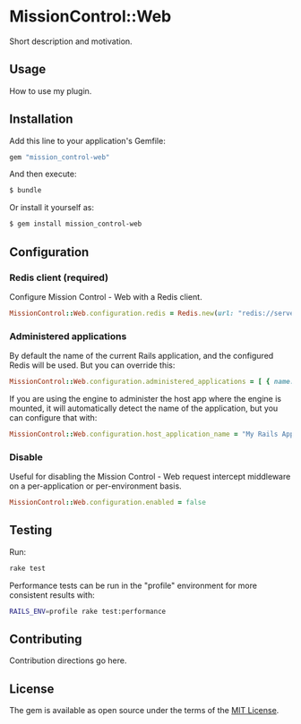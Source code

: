 # MissionControl::Web
Short description and motivation.

## Usage
How to use my plugin.

## Installation
Add this line to your application's Gemfile:

```ruby
gem "mission_control-web"
```

And then execute:
```bash
$ bundle
```

Or install it yourself as:
```bash
$ gem install mission_control-web
```

## Configuration

### Redis client (required)

Configure Mission Control - Web with a Redis client.

```rb
MissionControl::Web.configuration.redis = Redis.new(url: "redis://server:6379")
```

### Administered applications

By default the name of the current Rails application, and the configured Redis will be used. But you can override this:

```rb
MissionControl::Web.configuration.administered_applications = [ { name: "My Rails App", redis: Redis.new } ]
```

If you are using the engine to administer the host app where the engine is mounted, it will automatically detect the
name of the application, but you can configure that with:

```rb
MissionControl::Web.configuration.host_application_name = "My Rails App"
```

### Disable

Useful for disabling the Mission Control - Web request intercept middleware on a per-application or per-environment basis.

```rb
MissionControl::Web.configuration.enabled = false
```

## Testing
Run:

```sh
rake test
```

Performance tests can be run in the "profile" environment for more consistent results with:

```sh
RAILS_ENV=profile rake test:performance
```

## Contributing
Contribution directions go here.

## License
The gem is available as open source under the terms of the [MIT License](https://opensource.org/licenses/MIT).
